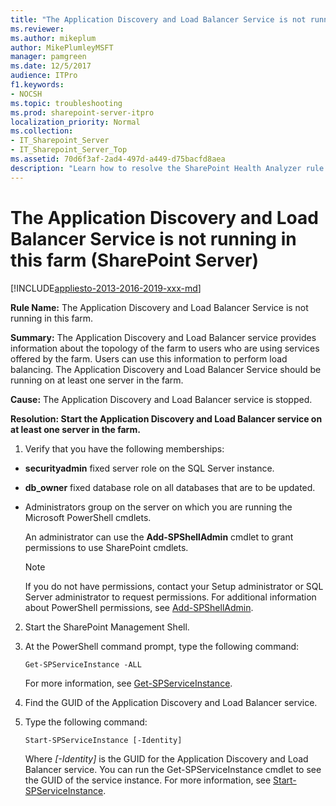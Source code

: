 ```yaml
---
title: "The Application Discovery and Load Balancer Service is not running in this farm (SharePoint Server)"
ms.reviewer: 
ms.author: mikeplum
author: MikePlumleyMSFT
manager: pamgreen
ms.date: 12/5/2017
audience: ITPro
f1.keywords:
- NOCSH
ms.topic: troubleshooting
ms.prod: sharepoint-server-itpro
localization_priority: Normal
ms.collection:
- IT_Sharepoint_Server
- IT_Sharepoint_Server_Top
ms.assetid: 70d6f3af-2ad4-497d-a449-d75bacfd8aea
description: "Learn how to resolve the SharePoint Health Analyzer rule: The Application Discovery and Load Balancer Service is not running in this farm, for SharePoint Server."
---
```


# The Application Discovery and Load Balancer Service is not running in this farm (SharePoint Server)

[!INCLUDE[appliesto-2013-2016-2019-xxx-md](../includes/appliesto-2013-2016-2019-xxx-md.md)] 
  
 **Rule Name:** The Application Discovery and Load Balancer Service is not running in this farm. 
  
 **Summary:** The Application Discovery and Load Balancer service provides information about the topology of the farm to users who are using services offered by the farm. Users can use this information to perform load balancing. The Application Discovery and Load Balancer Service should be running on at least one server in the farm. 
  
 **Cause:** The Application Discovery and Load Balancer service is stopped. 
  
 **Resolution: Start the Application Discovery and Load Balancer service on at least one server in the farm.**
  
1. Verify that you have the following memberships:
    
  - **securityadmin** fixed server role on the SQL Server instance. 
    
  - **db_owner** fixed database role on all databases that are to be updated. 
    
  - Administrators group on the server on which you are running the Microsoft PowerShell cmdlets.
    
    An administrator can use the **Add-SPShellAdmin** cmdlet to grant permissions to use SharePoint cmdlets. 
    
    > [!NOTE]
    > If you do not have permissions, contact your Setup administrator or SQL Server administrator to request permissions. For additional information about PowerShell permissions, see [Add-SPShellAdmin](/powershell/module/sharepoint-server/Add-SPShellAdmin?view=sharepoint-ps). 
  
2. Start the SharePoint Management Shell.
    
3. At the PowerShell command prompt, type the following command: 
  
   `Get-SPServiceInstance -ALL`
    
    For more information, see [Get-SPServiceInstance](/powershell/module/sharepoint-server/Get-SPServiceInstance?view=sharepoint-ps).
    
4. Find the GUID of the Application Discovery and Load Balancer service.
    
5. Type the following command: 
  
   `Start-SPServiceInstance [-Identity]`
    
   Where  _[-Identity]_ is the GUID for the Application Discovery and Load Balancer service. You can run the Get-SPServiceInstance cmdlet to see the GUID of the service instance. For more information, see [Start-SPServiceInstance](/powershell/module/sharepoint-server/Start-SPServiceInstance?view=sharepoint-ps).
    

